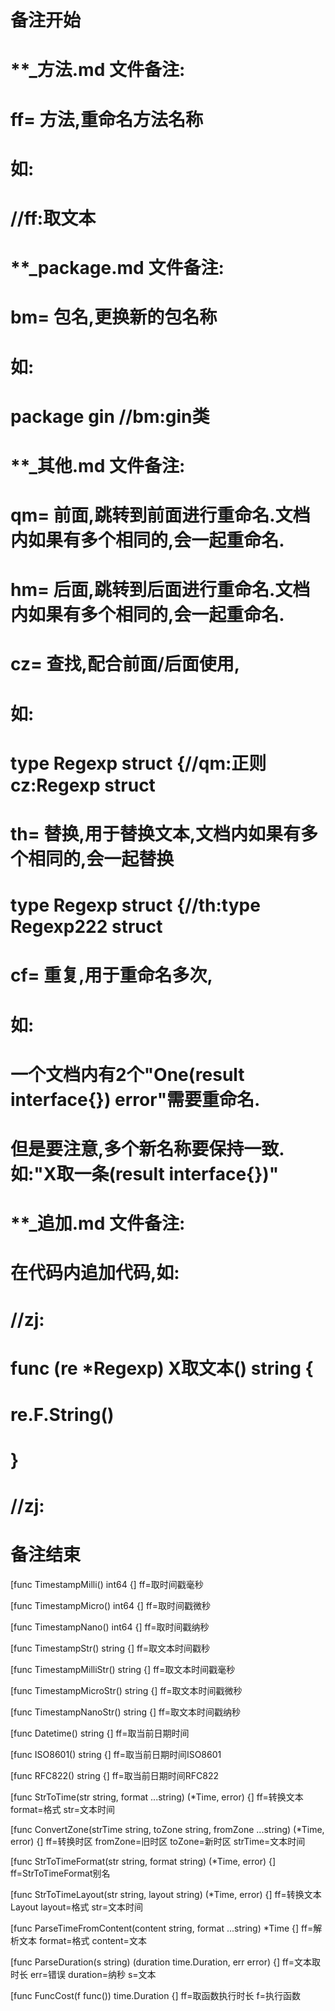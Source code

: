 # 备注开始
# **_方法.md 文件备注:
# ff= 方法,重命名方法名称
# 如:
# //ff:取文本

# **_package.md 文件备注:
# bm= 包名,更换新的包名称 
# 如: 
# package gin //bm:gin类

# **_其他.md 文件备注:
# qm= 前面,跳转到前面进行重命名.文档内如果有多个相同的,会一起重命名.
# hm= 后面,跳转到后面进行重命名.文档内如果有多个相同的,会一起重命名.
# cz= 查找,配合前面/后面使用,
# 如:
# type Regexp struct {//qm:正则 cz:Regexp struct
#
# th= 替换,用于替换文本,文档内如果有多个相同的,会一起替换
# type Regexp struct {//th:type Regexp222 struct
#
# cf= 重复,用于重命名多次,
# 如: 
# 一个文档内有2个"One(result interface{}) error"需要重命名.
# 但是要注意,多个新名称要保持一致. 如:"X取一条(result interface{})"

# **_追加.md 文件备注:
# 在代码内追加代码,如:
# //zj:
# func (re *Regexp) X取文本() string { 
#    re.F.String()
# }
# //zj:
# 备注结束

[func TimestampMilli() int64 {]
ff=取时间戳毫秒

[func TimestampMicro() int64 {]
ff=取时间戳微秒

[func TimestampNano() int64 {]
ff=取时间戳纳秒

[func TimestampStr() string {]
ff=取文本时间戳秒

[func TimestampMilliStr() string {]
ff=取文本时间戳毫秒

[func TimestampMicroStr() string {]
ff=取文本时间戳微秒

[func TimestampNanoStr() string {]
ff=取文本时间戳纳秒

[func Datetime() string {]
ff=取当前日期时间

[func ISO8601() string {]
ff=取当前日期时间ISO8601

[func RFC822() string {]
ff=取当前日期时间RFC822

[func StrToTime(str string, format ...string) (*Time, error) {]
ff=转换文本
format=格式
str=文本时间

[func ConvertZone(strTime string, toZone string, fromZone ...string) (*Time, error) {]
ff=转换时区
fromZone=旧时区
toZone=新时区
strTime=文本时间

[func StrToTimeFormat(str string, format string) (*Time, error) {]
ff=StrToTimeFormat别名

[func StrToTimeLayout(str string, layout string) (*Time, error) {]
ff=转换文本Layout
layout=格式
str=文本时间

[func ParseTimeFromContent(content string, format ...string) *Time {]
ff=解析文本
format=格式
content=文本

[func ParseDuration(s string) (duration time.Duration, err error) {]
ff=文本取时长
err=错误
duration=纳秒
s=文本

[func FuncCost(f func()) time.Duration {]
ff=取函数执行时长
f=执行函数
